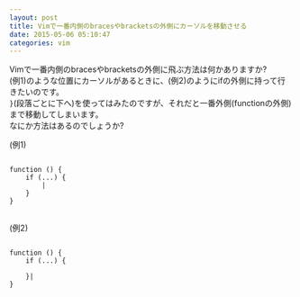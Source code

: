 ```yaml
---
layout: post
title: Vimで一番内側のbracesやbracketsの外側にカーソルを移動させる
date: 2015-05-06 05:10:47
categories: vim
---
```

<!-- {% raw %} -->
<p>Vimで一番内側のbracesやbracketsの外側に飛ぶ方法は何かありますか?<br>
(例1)のような位置にカーソルがあるときに、(例2)のようにifの外側に持って行きたいのです。<br>
<code>}</code>(段落ごとに下へ)を使ってはみたのですが、それだと一番外側(functionの外側)まで移動してしまいます。<br>
なにか方法はあるのでしょうか?</p>

<p>(例1)</p>

<pre>
<code>
function () {
    if (...) {
        |
    }
}
</code>
</pre>

<p>(例2)</p>

<pre>
<code>
function () {
    if (...) {

    }|
}
</code>
</pre>
<!-- {% endraw %} -->
